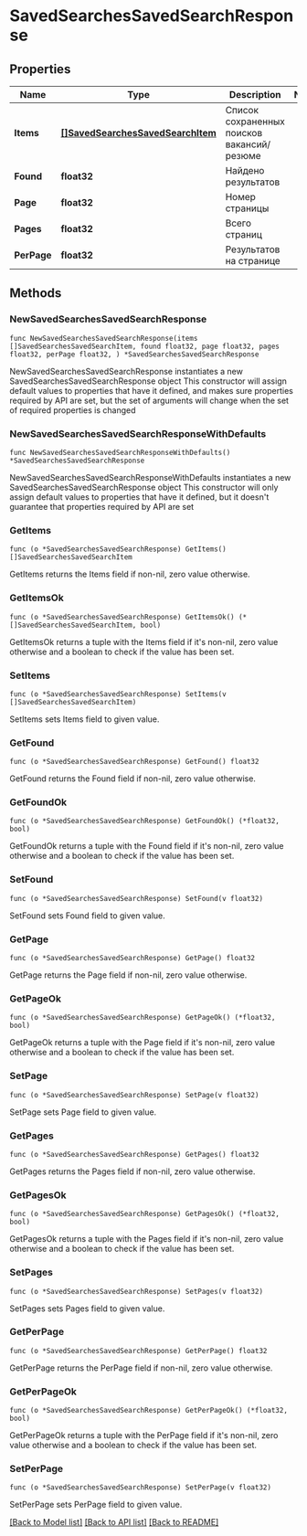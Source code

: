 # SavedSearchesSavedSearchResponse

## Properties

Name | Type | Description | Notes
------------ | ------------- | ------------- | -------------
**Items** | [**[]SavedSearchesSavedSearchItem**](SavedSearchesSavedSearchItem.md) | Список сохраненных поисков вакансий/резюме | 
**Found** | **float32** | Найдено результатов | 
**Page** | **float32** | Номер страницы | 
**Pages** | **float32** | Всего страниц | 
**PerPage** | **float32** | Результатов на странице | 

## Methods

### NewSavedSearchesSavedSearchResponse

`func NewSavedSearchesSavedSearchResponse(items []SavedSearchesSavedSearchItem, found float32, page float32, pages float32, perPage float32, ) *SavedSearchesSavedSearchResponse`

NewSavedSearchesSavedSearchResponse instantiates a new SavedSearchesSavedSearchResponse object
This constructor will assign default values to properties that have it defined,
and makes sure properties required by API are set, but the set of arguments
will change when the set of required properties is changed

### NewSavedSearchesSavedSearchResponseWithDefaults

`func NewSavedSearchesSavedSearchResponseWithDefaults() *SavedSearchesSavedSearchResponse`

NewSavedSearchesSavedSearchResponseWithDefaults instantiates a new SavedSearchesSavedSearchResponse object
This constructor will only assign default values to properties that have it defined,
but it doesn't guarantee that properties required by API are set

### GetItems

`func (o *SavedSearchesSavedSearchResponse) GetItems() []SavedSearchesSavedSearchItem`

GetItems returns the Items field if non-nil, zero value otherwise.

### GetItemsOk

`func (o *SavedSearchesSavedSearchResponse) GetItemsOk() (*[]SavedSearchesSavedSearchItem, bool)`

GetItemsOk returns a tuple with the Items field if it's non-nil, zero value otherwise
and a boolean to check if the value has been set.

### SetItems

`func (o *SavedSearchesSavedSearchResponse) SetItems(v []SavedSearchesSavedSearchItem)`

SetItems sets Items field to given value.


### GetFound

`func (o *SavedSearchesSavedSearchResponse) GetFound() float32`

GetFound returns the Found field if non-nil, zero value otherwise.

### GetFoundOk

`func (o *SavedSearchesSavedSearchResponse) GetFoundOk() (*float32, bool)`

GetFoundOk returns a tuple with the Found field if it's non-nil, zero value otherwise
and a boolean to check if the value has been set.

### SetFound

`func (o *SavedSearchesSavedSearchResponse) SetFound(v float32)`

SetFound sets Found field to given value.


### GetPage

`func (o *SavedSearchesSavedSearchResponse) GetPage() float32`

GetPage returns the Page field if non-nil, zero value otherwise.

### GetPageOk

`func (o *SavedSearchesSavedSearchResponse) GetPageOk() (*float32, bool)`

GetPageOk returns a tuple with the Page field if it's non-nil, zero value otherwise
and a boolean to check if the value has been set.

### SetPage

`func (o *SavedSearchesSavedSearchResponse) SetPage(v float32)`

SetPage sets Page field to given value.


### GetPages

`func (o *SavedSearchesSavedSearchResponse) GetPages() float32`

GetPages returns the Pages field if non-nil, zero value otherwise.

### GetPagesOk

`func (o *SavedSearchesSavedSearchResponse) GetPagesOk() (*float32, bool)`

GetPagesOk returns a tuple with the Pages field if it's non-nil, zero value otherwise
and a boolean to check if the value has been set.

### SetPages

`func (o *SavedSearchesSavedSearchResponse) SetPages(v float32)`

SetPages sets Pages field to given value.


### GetPerPage

`func (o *SavedSearchesSavedSearchResponse) GetPerPage() float32`

GetPerPage returns the PerPage field if non-nil, zero value otherwise.

### GetPerPageOk

`func (o *SavedSearchesSavedSearchResponse) GetPerPageOk() (*float32, bool)`

GetPerPageOk returns a tuple with the PerPage field if it's non-nil, zero value otherwise
and a boolean to check if the value has been set.

### SetPerPage

`func (o *SavedSearchesSavedSearchResponse) SetPerPage(v float32)`

SetPerPage sets PerPage field to given value.



[[Back to Model list]](../README.md#documentation-for-models) [[Back to API list]](../README.md#documentation-for-api-endpoints) [[Back to README]](../README.md)


